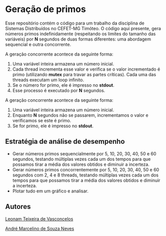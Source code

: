 # Geração de primos

Esse repositório contém o código para um trabalho da disciplina de Sistemas Distribuídos no CEFET-MG Timóteo. O código aqui presente, gera números primos indefinidamente (respeitando os limites do tamanho das variáveis) por **N** segundos de duas formas diferentes: uma abordagem sequencial e outra concorrente.

A geração concorrente acontece da seguinte forma:

1. Uma variável inteira armazena um número inicial.
2. Cada thread incrementa esse valor e verifica se o valor incrementado é primo (utilizando **mutex** para travar as partes críticas). Cada uma das threads executam um loop infinito.
3. Se o número for primo, ele é impresso no **stdout**.
4. Esse processo é executado por **N** segundos.

A geração concorrente acontece da seguinte forma:

1. Uma variável inteira armazena um número inicial.
2. Enquanto **N** segundos não se passarem, incrementamos o valor e verificamos se este é primo.
3. Se for primo, ele é impresso no **stdout**.

## Estratégia de análise de desempenho

* Gerar números primos sequencialmente por 5, 10, 20, 30, 40, 50 e 60 segundos, testando múltiplas vezes cada um dos tempos para que possamos tirar a média dos valores obtidos e diminuir a incerteza.
* Gerar números primos concorrentemente por 5, 10, 20, 30, 40, 50 e 60 segundos com 2, 4 e 8 threads, testando múltiplas vezes cada um dos tempos para que possamos tirar a média dos valores obtidos e diminuir a incerteza.
* Plotar tudo em um gráfico e analisar.

## Autores

[Leonam Teixeira de Vasconcelos](https://github.com/leonamtv)

[André Marcelino de Souza Neves](https://github.com/AndreNeves97)

